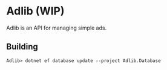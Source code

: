 # Adlib (WIP)

Adlib is an API for managing simple ads.

## Building

```
Adlib> dotnet ef database update --project Adlib.Database
```